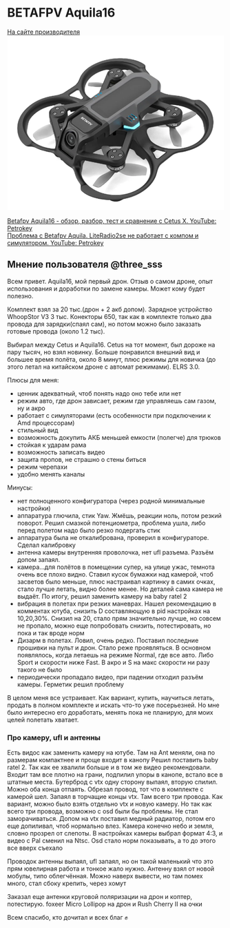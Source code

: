 # BETAFPV Aquila16

[На сайте производителя](https://betafpv.com/products/aquila16-fpv-kit)  
![](Aquila16.png)

[Betafpv Aquila16 - обзор, разбор, тест и сравнение с Cetus X. YouTube: Petrokey](https://www.youtube.com/watch?v=6h9S6akSipU)  
[Проблема с Betafpv Aquila. LiteRadio2se не работает с компом и симулятором. YouTube: Petrokey](https://www.youtube.com/watch?v=1lq6xgl1Efk)  

## Мнение пользователя @three_sss
Всем привет. Aquila16, мой первый дрон. Отзыв о самом дроне, опыт использования и доработки по замене камеры. Может кому будет полезно.

Комплект взял за 20 тыс.(дрон + 2 акб допом). Зарядное устройство WhoopStor VЗ 3 тыс. Конекторы 650, так как в комплекте только два провода для зарядки(спаял сам), но потом можно было заказать готовые провода (около 1.2 тыс).

Выбирал между Cetus и Aquila16. Cetus на тот момент,  был дороже на пару тысяч, но взял новинку. Больше понравился внешний вид и большее время полёта, около 8 минут, плюс режимы для новичка (до этого летал на китайском дроне с автомат режимами). ELRS 3.0.

Плюсы для меня:
- ценник адекватный, чтоб понять надо оно тебе или нет
- режим авто, где дрон зависает,  режим где управляешь сам газом,  ну и акро
- работает с симуляторами (есть особенности при подключении к Amd процессорам)
- стильный вид
- возможность докупить АКБ меньшей емкости (полегче) для трюков 
- стойкая к ударам рама
- возможность записать видео 
- защита пропов, не страшно о стены биться 
- режим черепахи 
- удобно менять каналы

Минусы:
- нет полноценного конфигуратора (через родной минимальные настройки)
- аппаратура глючила, стик Yaw. Жмёшь,  реакции ноль, потом резкий поворот. Решил смазкой потенциометра, проблема ушла, либо перед полетом надо было резко подергать стик
- аппаратура была не откалибрована, проверил в конфигураторе. Сделал калибровку
- антенна камеры внутренняя проволочка, нет ufl разъема. Разъём допом запаял.
- камера...для полётов в помещении супер, на улице ужас, темнота очень все плохо видно. Ставил кусок бумажки над камерой, чтоб засветов было меньше, плюс настраивал картинку в самих очках,  стало лучше летать,  видно более менее. Но деталей сама камера не выдаёт. По итогу, решил заменить камеру на baby ratel 2
- вибрация в полетах при резких маневрах. Нашел рекомендацию в комментах ютуба, снизить D составляющую в pid настройках на 10,20,30%. Снизил на 20, стало прям значительно лучше, но совсем не пропало, можно еще попробовать снизить, потестировать,  но пока и так вроде норм
- Дизарм в полетах. Ловил, очень редко. Поставил последние прошивки на пульт и дрон. Стало реже проявляться. В основном появлялось, когда летаешь на режиме Normal, где все авто. Либо Sport и скорости ниже Fast. В акро и S на макс скорости ни разу такого не было
- периодически пропадало видео, при падении отходил разъём камеры. Герметик решил проблему 

В целом меня все устраивает. Как вариант, купить, научиться летать, продать в полном комплекте и искать что-то уже посерьезней. Но мне было интересно его доработать, менять пока не планирую, для моих целей полетать хватает. 

### Про камеру, ufl и антенны

Есть видос как заменить камеру на ютубе. Там на Ant меняли, она по размерам компактнее и проще входит в канопу
Решил поставить baby ratel 2. Так как ее хвалили больше и в том же видео рекомендовали. Входит там все плотно на грани, подпилил упоры в канопе, встало все в штатные места. Бутерброд с vtx одну сторону выпаял, вторую спилил. Можно оба конца отпаять.
Обрезал провод, тот что в комплекте с камерой шел. Запаял в торчащие концы vtx. Там всего три провода. Как вариант, можно было взять отдельно vtx и новую камеру. Но так как всего три провода, возможно с osd были бы проблемы.  Не стал заморачиваться. Допом на vtx поставил медный радиатор, потом его еще допиливал, чтоб нормально влез.
Камера конечно небо и земля, словно прозрел от слепоты. В настройках камеры выбрал формат 4:3, и видео с Pal сменил на Ntsc. Osd стало норм показывать, а то до этого все вверх съехало

Проводок антенны выпаял, ufl запаял, но он такой маленький что это прям ювелирная работа и тонкое жало нужно. Антенну взял от новой мобулы, типо облегчённая. Можно наверх вывести,  но там помех много, стал сбоку крепить, через хомут

Заказал еще антенки круговой поляризации на дрон и коптер, потестирую.
foxeer Micro Lollipop на дрон и Rush Cherry II на очки

Всем спасибо, кто дочитал и всех благ ✊